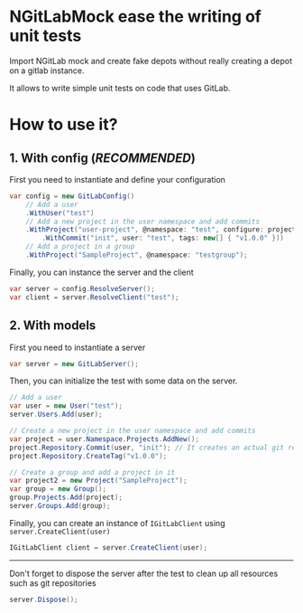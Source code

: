 # NGitLabMock ease the writing of unit tests

Import NGitLab mock and create fake depots without really
creating a depot on a gitlab instance. 

It allows to write simple unit tests on code that uses GitLab.

# How to use it?

## 1. With config (*RECOMMENDED*)

First you need to instantiate and define your configuration

```csharp
var config = new GitLabConfig()
    // Add a user
    .WithUser("test")
    // Add a new project in the user namespace and add commits
    .WithProject("user-project", @namespace: "test", configure: project => project
        .WithCommit("init", user: "test", tags: new[] { "v1.0.0" }))
    // Add a project in a group
    .WithProject("SampleProject", @namespace: "testgroup");
```

Finally, you can instance the server and the client

```csharp
var server = config.ResolveServer();
var client = server.ResolveClient("test");
```

## 2. With models

First you need to instantiate a server

```csharp
var server = new GitLabServer();
```

Then, you can initialize the test with some data on the server.

```csharp
// Add a user
var user = new User("test");
server.Users.Add(user);

// Create a new project in the user namespace and add commits
var project = user.Namespace.Projects.AddNew();
project.Repository.Commit(user, "init"); // It creates an actual git repository
project.Repository.CreateTag("v1.0.0");

// Create a group and add a project in it
var project2 = new Project("SampleProject");
var group = new Group();
group.Projects.Add(project);
server.Groups.Add(group);
```

Finally, you can create an instance of `IGitLabClient` using `server.CreateClient(user)`

```csharp
IGitLabClient client = server.CreateClient(user);
```

---

Don't forget to dispose the server after the test to clean up all resources such as git repositories

```csharp
server.Dispose();
```
